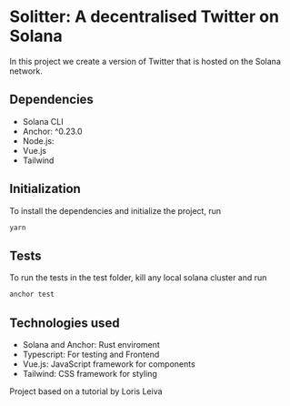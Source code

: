 # Solitter: A decentralised Twitter on Solana

In this project we create a version of Twitter that is hosted on the Solana network.

## Dependencies

- Solana CLI
- Anchor: ^0.23.0
- Node.js:
- Vue.js
- Tailwind

## Initialization

To install the dependencies and initialize the project, run

```bash
yarn
```

## Tests

To run the tests in the test folder, kill any local solana cluster and run

```bash
anchor test
```

## Technologies used

- Solana and Anchor: Rust enviroment
- Typescript: For testing and Frontend
- Vue.js: JavaScript framework for components
- Tailwind: CSS framework for styling

Project based on a tutorial by Loris Leiva
